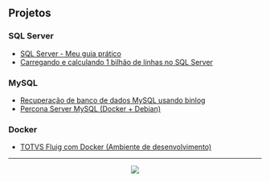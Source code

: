 ## Projetos
### SQL Server
- [SQL Server - Meu guia prático](https://github.com/cesartomita/sql-server-meu-guia-pratico)
- [Carregando e calculando 1 bilhão de linhas no SQL Server](https://github.com/cesartomita/sql-server-carregando-e-calculando-1-bilhao-de-linhas)
### MySQL
- [Recuperação de banco de dados MySQL usando binlog](https://github.com/cesartomita/mysql-recuperacao-com-binlog)
- [Percona Server MySQL (Docker + Debian)](https://github.com/cesartomita/psmysql-js-programs)
### Docker
- [TOTVS Fluig com Docker (Ambiente de desenvolvimento)](https://github.com/cesartomita/totvs-fluig-dev-docker)
---
<div align="center">
  <a href="https://github.com/cesartomita">
   <img align="center" src="https://github-readme-stats.vercel.app/api/top-langs/?username=cesartomita"/>
  </a>
</div>

<!--
## Hi there 👋

**cesartomita/cesartomita** is a ✨ _special_ ✨ repository because its `README.md` (this file) appears on your GitHub profile.

Here are some ideas to get you started:

- 🔭 I’m currently working on ...
- 🌱 I’m currently learning ...
- 👯 I’m looking to collaborate on ...
- 🤔 I’m looking for help with ...
- 💬 Ask me about ...
- 📫 How to reach me: ...
- 😄 Pronouns: ...
- ⚡ Fun fact: ...
-->
